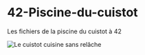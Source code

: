 # 42-Piscine-du-cuistot
Les fichiers de la piscine du cuistot à 42

![Le cuistot cuisine sans relâche](https://leconnardenchaine.fr/wp-content/uploads/2021/11/zemmour-kebab.jpg)

